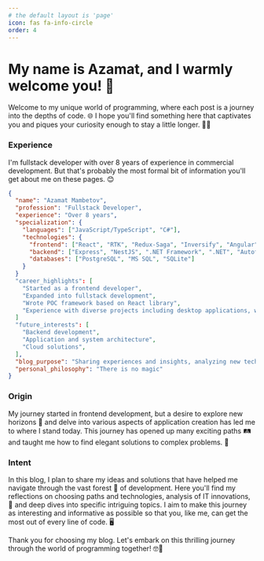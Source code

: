 ```yaml
---
# the default layout is 'page'
icon: fas fa-info-circle
order: 4
---
```


# My name is Azamat, and I warmly welcome you! 👋

Welcome to my unique world of programming, where each post is a journey into the depths of code. 🌐 I hope you'll find something here that captivates you and piques your curiosity enough to stay a little longer. 🤔💡

### Experience

I'm fullstack developer with over 8 years of experience in commercial development. But that's probably the most formal bit of information you'll get about me on these pages. 😊

```json
{
  "name": "Azamat Mambetov",
  "profession": "Fullstack Developer",
  "experience": "Over 8 years",
  "specialization": {
    "languages": ["JavaScript/TypeScript", "C#"],
    "technologies": {
      "frontend": ["React", "RTK", "Redux-Saga", "Inversify", "Angular", "RxJS", "NgRx", "Blazor", "Fluxor", "SocketIO"],
      "backend": ["Express", "NestJS", ".NET Framework", ".NET", "Autofac", "type-orm", "EF", "Dapper", "NUnit", "XUnit", "AutoMapper", "Mapperly"],
      "databases": ["PostgreSQL", "MS SQL", "SQLite"]
    }
  }
  "career_highlights": [
    "Started as a frontend developer",
    "Expanded into fullstack development",
    "Wrote POC framework based on React library",
    "Experience with diverse projects including desktop applications, web services, portals, browser extensions, and real-time information services"
  ]
  "future_interests": [
    "Backend development",
    "Application and system architecture",
    "Cloud solutions",
  ],
  "blog_purpose": "Sharing experiences and insights, analyzing new technologies, and delving into specific topics in development",
  "personal_philosophy": "There is no magic"
}
```
### Origin

My journey started in frontend development, but a desire to explore new horizons 🌄 and delve into various aspects of application creation has led me to where I stand today. This journey has opened up many exciting paths 🛤️ and taught me how to find elegant solutions to complex problems. 🧩

### Intent

In this blog, I plan to share my ideas and solutions that have helped me navigate through the vast forest 🌳 of development. Here you'll find my reflections on choosing paths and technologies, analysis of IT innovations, 🚀 and deep dives into specific intriguing topics. I aim to make this journey as interesting and informative as possible so that you, like me, can get the most out of every line of code. 🖥️

Thank you for choosing my blog. Let's embark on this thrilling journey through the world of programming together! 🤓🌟
